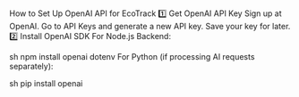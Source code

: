 How to Set Up OpenAI API for EcoTrack
1️⃣ Get OpenAI API Key
Sign up at OpenAI.
Go to API Keys and generate a new API key.
Save your key for later.
2️⃣ Install OpenAI SDK
For Node.js Backend:

sh
npm install openai dotenv
For Python (if processing AI requests separately):

sh
pip install openai

